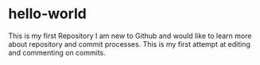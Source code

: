 # hello-world
This is my first Repository
I am new to Github and would like to learn more about repository and commit processes.  This is my first attempt at editing and commenting on commits.
